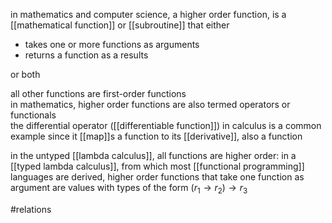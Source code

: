 in mathematics and computer science, a higher order function, is a [[mathematical function]] or [[subroutine]] that either  
- takes one or more functions as arguments  
- returns a function as a results  
  
or both  
  
all other functions are first-order functions  
in mathematics, higher order functions are also termed operators or functionals  
the differential operator ([[differentiable function]]) in calculus is a common example since it [[map]]s a function to its [[derivative]], also a function  
  
in the untyped [[lambda calculus]], all functions are higher order: in a [[typed lambda calculus]], from which most [[functional programming]] languages are derived, higher order functions that take one function as argument are values with types of the form $(r_1 \to r_2)\to r_3$  
  
#relations 